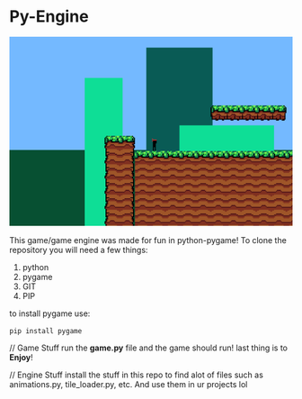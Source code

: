 # Py-Engine

![Pygame](./pygame.gif)

This game/game engine was made for fun in python-pygame!
To clone the repository you will need a few things:

1. python
2. pygame
3. GIT
4. PIP

to install pygame use:

```
pip install pygame
```

// Game Stuff
run the **game.py** file and the game should run!
last thing is to **Enjoy**!

// Engine Stuff
install the stuff in this repo to find alot of files such as animations.py, tile_loader.py, etc. And use them in ur projects lol
